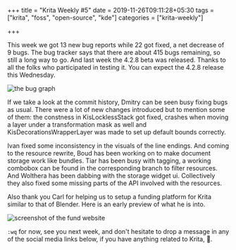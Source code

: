 +++
title = "Krita Weekly #5"
date = 2019-11-26T09:11:28+05:30
tags = ["krita", "foss", "open-source", "kde"]
categories = ["krita-weekly"]

+++

This week we got 13 new bug reports while 22 got fixed, a net decrease of 9 bugs. The bug tracker says that there are about 415 bugs remaining, so still a long way to go. And last week the 4.2.8 beta was released. Thanks to all the folks who participated in testing it. You can expect the 4.2.8 release this Wednesday.

![the bug graph](/img/kw5.png)

If we take a look at the commit history, Dmitry can be seen busy fixing bugs as usual. There were a lot of new changes introduced but to mention some of them: the constness in KisLocklessStack got fixed, crashes when moving a layer under a transformation mask as well and KisDecorationsWrapperLayer was made to set up default bounds correctly.

Ivan fixed some inconsistency in the visuals of the line endings. And coming to the resource rewrite, Boud has been working on to make document storage work like bundles. Tiar has been busy with tagging, a working combobox can be found in the corresponding branch to filter resources. And Wolthera has been dabbing with the storage widget ui. Collectively they also fixed some missing parts of the API involved with the resources. 

Also thank you Carl for helping us to setup a funding platform for Krita similar to that of Blender. Here is an early preview of what he is into.

![ screenshot of the fund website ](/img/fund.png)

`:wq` for now, see you next week, and don't hesitate to drop a message in any of the social media links below, if you have anything related to Krita, :slightly_smiling_face:.